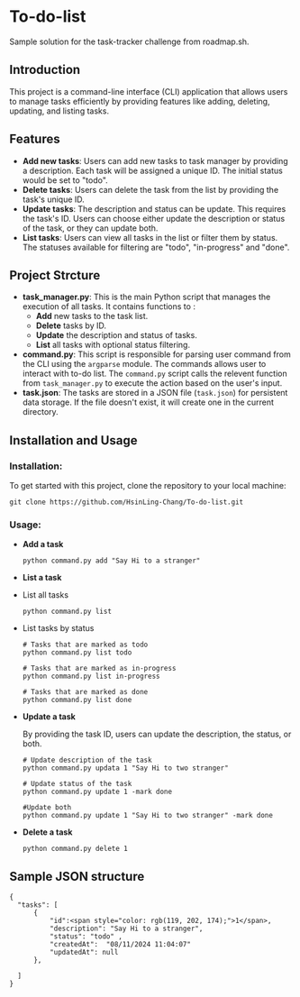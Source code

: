 # To-do-list

Sample solution for the task-tracker challenge from roadmap.sh.

## Introduction

This project is a command-line interface (CLI) application that allows users to manage tasks efficiently by providing features like adding, deleting, updating, and listing tasks.

## Features

- **Add new tasks**: Users can add new tasks to task manager by providing a description. Each task will be assigned a unique ID. The initial status would be set to "todo".
- **Delete tasks**: Users can delete the task from the list by providing the task's unique ID.
- **Update tasks**: The description and status can be update. This requires the task's ID. Users can choose either update the description or status of the task, or they can update both.
- **List tasks**: Users can view all tasks in the list or filter them by status. The statuses available for filtering are "todo", "in-progress" and "done".

## Project Strcture

- **task_manager.py**:
  This is the main Python script that manages the execution of all tasks. It contains functions to :
  - **Add** new tasks to the task list.
  - **Delete** tasks by ID.
  - **Update** the description and status of tasks.
  - **List** all tasks with optional status filtering.
- **command.py**:
  This script is responsible for parsing user command from the CLI using the `argparse` module. The commands allows user to interact with to-do list.
  The `command.py` script calls the relevent function from `task_manager.py` to execute the action based on the user's input.
- **task.json**:
  The tasks are stored in a JSON file (`task.json`) for persistent data storage. If the file doesn't exist, it will create one in the current directory.

## Installation and Usage

### Installation:

To get started with this project, clone the repository to your local machine:

```
git clone https://github.com/HsinLing-Chang/To-do-list.git
```

### Usage:

- **Add a task**

  ```
  python command.py add "Say Hi to a stranger"
  ```

- **List a task**

- List all tasks
  ```
  python command.py list
  ```
- List tasks by status

  ```
  # Tasks that are marked as todo
  python command.py list todo

  # Tasks that are marked as in-progress
  python command.py list in-progress

  # Tasks that are marked as done
  python command.py list done
  ```

- **Update a task**

  By providing the task ID, users can update the description, the status, or both.

  ```
  # Update description of the task
  python command.py updata 1 "Say Hi to two stranger"

  # Update status of the task
  python command.py update 1 -mark done

  #Update both
  python command.py update 1 "Say Hi to two stranger" -mark done
  ```

- **Delete a task**

  ```
  python command.py delete 1
  ```

## Sample JSON structure

```
{
  "tasks": [
      {
          "id":<span style="color: rgb(119, 202, 174);">1</span>,
          "description": "Say Hi to a stranger",
          "status": "todo" ,
          "createdAt":  "08/11/2024 11:04:07"
          "updatedAt": null
      },

  ]
}
```
